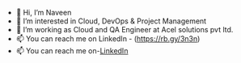 - 👋 Hi, I’m Naveen
- 👀 I’m interested in Cloud, DevOps & Project Management
- 🌱 I’m working as Cloud and QA Engineer at Acel solutions pvt ltd.
- 📫 You can reach me on LinkedIn - (https://rb.gy/3n3n)
- 📫 You can reach me on-[LinkedIn](https://www.linkedin.com/in/i-am-naveen-m-j/)


<!---
i-am-naveen-m-j/i-am-naveen-m-j is a ✨ special ✨ repository because its `README.md` (this file) appears on your GitHub profile.
You can click the Preview link to take a look at your changes.
--->
